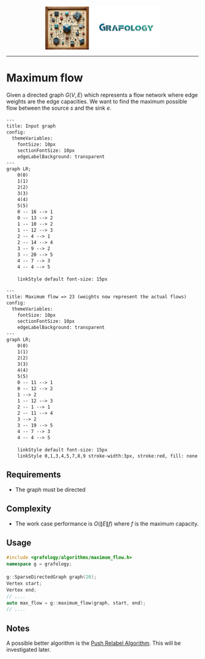 <div align="center">
    <img 
        src="../imgs/logo.png" 
        alt="Répétiteur logo"
        height="113px"
        width="300px"
        />
</div>
<hr/>

# Maximum flow
Given a directed graph $G(V,E)$ which represents a flow network where edge weights are the edge capacities.
We want to find the maximum possible flow between the source $s$ and the sink $e$.

```mermaid
---
title: Input graph
config:
  themeVariables:
    fontSize: 10px
    sectionFontSize: 10px
    edgeLabelBackground: transparent
---
graph LR;
    0(0)
    1(1)
    2(2)
    3(3)
    4(4)
    5(5)
    0 -- 16 --> 1
    0 -- 13 --> 2
    1 -- 10 --> 2
    1 -- 12 --> 3
    2 -- 4 --> 1
    2 -- 14 --> 4
    3 -- 9 --> 2
    3 -- 20 --> 5
    4 -- 7 --> 3
    4 -- 4 --> 5

    linkStyle default font-size: 15px
```

```mermaid
---
title: Maximum flow => 23 (weights now represent the actual flows)
config:
  themeVariables:
    fontSize: 10px
    sectionFontSize: 10px
    edgeLabelBackground: transparent
---
graph LR;
    0(0)
    1(1)
    2(2)
    3(3)
    4(4)
    5(5)
    0 -- 11 --> 1
    0 -- 12 --> 2
    1 --> 2
    1 -- 12 --> 3
    2 -- 1 --> 1
    2 -- 11 --> 4
    3 --> 2
    3 -- 19 --> 5
    4 -- 7 --> 3
    4 -- 4 --> 5

    linkStyle default font-size: 15px
    linkStyle 0,1,3,4,5,7,8,9 stroke-width:3px, stroke:red, fill: none
```

## Requirements
- The graph must be directed

## Complexity
- The work case performance is $O(\lVert E \rVert f)$ where $f$ is the maximum capacity.

## Usage
```C++
#include <grafology/algorithms/maximum_flow.h>
namespace g = grafology;

g::SparseDirectedGraph graph(20);
Vertex start;
Vertex end;
// ....
auto max_flow = g::maximum_flow(graph, start, end);
// ....

```

## Notes
A possible better algorithm is the [Push Relabel Algorithm](https://en.wikipedia.org/wiki/Push%E2%80%93relabel_maximum_flow_algorithm). This will be investigated later.

